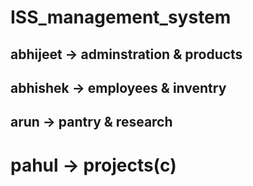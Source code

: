 # ISS_management_system
## abhijeet ->   adminstration & products
## abhishek ->   employees & inventry
## arun ->       pantry & research
# pahul ->       projects(c)

